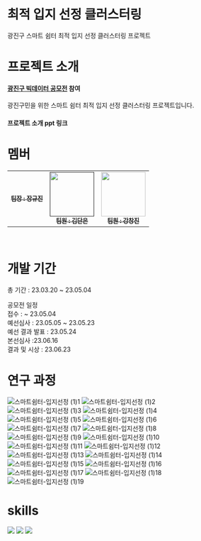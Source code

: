 # 최적 입지 선정 클러스터링
광진구 스마트 쉼터 최적 입지 선정 클러스터링 프로젝트

# 프로젝트 소개
#### [광진구 빅데이터 공모전](https://sotong.go.kr/front/epilogue/epilogueBbsViewPage.do?bbs_id=c6bff2d7a56e4a0890c80f4c73c8dace&searchkey=A&searchtxt=&miv_pageNo=1) 참여  <br>
광진구민을 위한 스마트 쉼터 최적 입지 선정 클러스터링 프로젝트입니다.<br>

#### 프로젝트 소개 ppt 링크
# 멤버
<table>
  <tbody>
    <tr>
      <td align="center"><a href="https://github.com/kj021"><img src="width="100px;" alt=""/><br /><sub><b>팀장 : 장규진</b></sub></a><br /></td>
      <td align="center"><a href=""><img src="https://user-images.githubusercontent.com/80569773/236611467-a1b919b5-9aa7-46fb-b49a-49f1c37e7d04.png" width="100px;" alt=""/><br /><sub><b>팀원 : 김단은</b></sub></a><br /></td>
      <td align="center"><a href="https://github.com/cjkangme"><img src="https://user-images.githubusercontent.com/80569773/236611404-224eab6e-9d5c-429f-8d55-a262554839c7.png" width="100px;" alt=""/><br /><sub><b>팀원 : 강창진</b></sub></a><br /></td>
    </tr>
  </tbody>
</table><br>

# 개발 기간
총 기간 : 23.03.20 ~ 23.05.04<br>

공모전 일정<br>
접수 : ~ 23.05.04<br>
예선심사 : 23.05.05 ~ 23.05.23<br>
예선 결과 발표 : 23.05.24<br>
본선심사 :23.06.16<br>
결과 및 시상 : 23.06.23<br>

# 연구 과정
![스마트쉼터-입지선정 (1)1](https://github.com/dannxdr/Gwangjin-gu-bigdata/assets/80569773/3321d84c-8245-4748-9e8a-5f9348b0134f)
![스마트쉼터-입지선정 (1)2](https://github.com/dannxdr/Gwangjin-gu-bigdata/assets/80569773/db8ae87f-dbd3-4d6c-9c8d-d2e31c368009)
![스마트쉼터-입지선정 (1)3](https://github.com/dannxdr/Gwangjin-gu-bigdata/assets/80569773/e9d86d0c-0980-42fc-a8cd-68e0fb1406ad)
![스마트쉼터-입지선정 (1)4](https://github.com/dannxdr/Gwangjin-gu-bigdata/assets/80569773/8b3010fa-b0ad-4e3e-a350-6931380051c0)
![스마트쉼터-입지선정 (1)5](https://github.com/dannxdr/Gwangjin-gu-bigdata/assets/80569773/739a09bc-8052-46ee-a854-88497ef90568)
![스마트쉼터-입지선정 (1)6](https://github.com/dannxdr/Gwangjin-gu-bigdata/assets/80569773/662df26b-7be4-4147-9170-bd35fda7ff41)
![스마트쉼터-입지선정 (1)7](https://github.com/dannxdr/Gwangjin-gu-bigdata/assets/80569773/78b42346-f7b4-44d7-bcc8-a0efb0b6fed2)
![스마트쉼터-입지선정 (1)8](https://github.com/dannxdr/Gwangjin-gu-bigdata/assets/80569773/86ec1f61-4102-4d57-bc13-d1c68ef5bec6)
![스마트쉼터-입지선정 (1)9](https://github.com/dannxdr/Gwangjin-gu-bigdata/assets/80569773/fe1dab13-48d5-475f-af51-3e243d45d1b9)
![스마트쉼터-입지선정 (1)10](https://github.com/dannxdr/Gwangjin-gu-bigdata/assets/80569773/91a7f200-cc69-4067-80df-09cc3aa472d1)
![스마트쉼터-입지선정 (1)11](https://github.com/dannxdr/Gwangjin-gu-bigdata/assets/80569773/f127f7a0-4dbd-492c-ac1e-763691925c75)
![스마트쉼터-입지선정 (1)12](https://github.com/dannxdr/Gwangjin-gu-bigdata/assets/80569773/2b4436c9-e47f-4838-a543-ab685dc01bed)
![스마트쉼터-입지선정 (1)13](https://github.com/dannxdr/Gwangjin-gu-bigdata/assets/80569773/37db6376-489e-44fd-9a04-06b10c0707da)
![스마트쉼터-입지선정 (1)14](https://github.com/dannxdr/Gwangjin-gu-bigdata/assets/80569773/aa3b4205-5f2e-4b7d-b984-0e6068239746)
![스마트쉼터-입지선정 (1)15](https://github.com/dannxdr/Gwangjin-gu-bigdata/assets/80569773/a506a96b-8821-47ca-98d3-affeed431586)
![스마트쉼터-입지선정 (1)16](https://github.com/dannxdr/Gwangjin-gu-bigdata/assets/80569773/a3c497d9-a69c-456d-a250-e42fe018597e)
![스마트쉼터-입지선정 (1)17](https://github.com/dannxdr/Gwangjin-gu-bigdata/assets/80569773/fd367ef8-5a05-4343-900e-77bbe45ef413)
![스마트쉼터-입지선정 (1)18](https://github.com/dannxdr/Gwangjin-gu-bigdata/assets/80569773/01d849a1-6d8b-473a-ab34-f2d08b0c4ff4)
![스마트쉼터-입지선정 (1)19](https://github.com/dannxdr/Gwangjin-gu-bigdata/assets/80569773/879c5850-a565-45ba-a157-02529c78f155)
# skills
<img src="https://img.shields.io/badge/Python-3776AB?style=for-the-badge&logo=Python&logoColor=white"> <img src="https://img.shields.io/badge/github-181717?style=for-the-badge&logo=github&logoColor=white"> <img src="https://img.shields.io/badge/git-F05032?style=for-the-badge&logo=git&logoColor=white">
